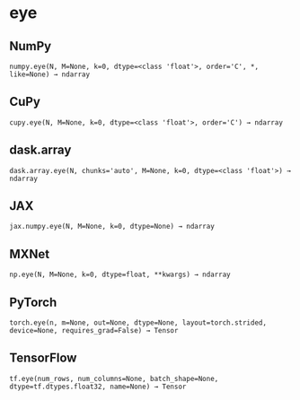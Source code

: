 # eye

## NumPy

```
numpy.eye(N, M=None, k=0, dtype=<class 'float'>, order='C', *, like=None) → ndarray
```

## CuPy

```
cupy.eye(N, M=None, k=0, dtype=<class 'float'>, order='C') → ndarray
```

## dask.array

```
dask.array.eye(N, chunks='auto', M=None, k=0, dtype=<class 'float'>) → ndarray
```

## JAX

```
jax.numpy.eye(N, M=None, k=0, dtype=None) → ndarray
```

## MXNet

```
np.eye(N, M=None, k=0, dtype=float, **kwargs) → ndarray
```

## PyTorch

```
torch.eye(n, m=None, out=None, dtype=None, layout=torch.strided, device=None, requires_grad=False) → Tensor
```

## TensorFlow

```
tf.eye(num_rows, num_columns=None, batch_shape=None, dtype=tf.dtypes.float32, name=None) → Tensor
```
